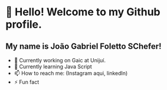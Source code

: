 # 👋 Hello! Welcome to my Github profile.
## My name is João Gabriel Foletto SChefer!

- 🔭 Currently working on Gaic at Unijuí.
- 🌱 Currently learning Java Script
- 📫 How to reach me:
  (Instagram aqui, linkedIn)
- ⚡ Fun fact
